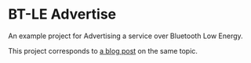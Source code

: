 # BT-LE Advertise
An example project for Advertising a service over Bluetooth Low Energy.

This project corresponds to [a blog post](https://jifalops.wordpress.com/2015/07/18/how-to-use-bluetooth-low-energy-advertising-in-android-5-0-lollipop/) on the same topic.

